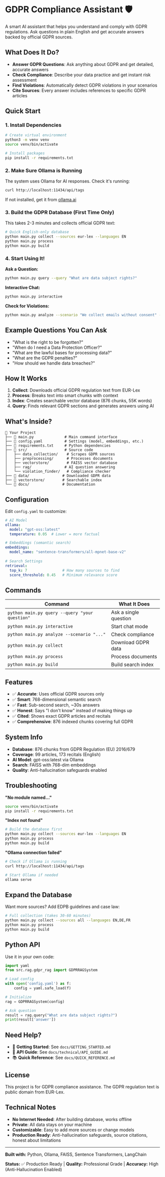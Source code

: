 # GDPR Compliance Assistant 🛡️

A smart AI assistant that helps you understand and comply with GDPR regulations. Ask questions in plain English and get accurate answers backed by official GDPR sources.

## What Does It Do?

- **Answer GDPR Questions**: Ask anything about GDPR and get detailed, accurate answers
- **Check Compliance**: Describe your data practice and get instant risk assessment
- **Find Violations**: Automatically detect GDPR violations in your scenarios
- **Cite Sources**: Every answer includes references to specific GDPR articles

## Quick Start

### 1. Install Dependencies

```bash
# Create virtual environment
python3 -m venv venv
source venv/bin/activate

# Install packages
pip install -r requirements.txt
```

### 2. Make Sure Ollama is Running

The system uses Ollama for AI responses. Check it's running:

```bash
curl http://localhost:11434/api/tags
```

If not installed, get it from [ollama.ai](https://ollama.ai)

### 3. Build the GDPR Database (First Time Only)

This takes 2-3 minutes and collects official GDPR text:

```bash
# Quick English-only database
python main.py collect --sources eur-lex --languages EN
python main.py process
python main.py build
```

### 4. Start Using It!

**Ask a Question:**
```bash
python main.py query --query "What are data subject rights?"
```

**Interactive Chat:**
```bash
python main.py interactive
```

**Check for Violations:**
```bash
python main.py analyze --scenario "We collect emails without consent" --output report.md
```

## Example Questions You Can Ask

- "What is the right to be forgotten?"
- "When do I need a Data Protection Officer?"
- "What are the lawful bases for processing data?"
- "What are the GDPR penalties?"
- "How should we handle data breaches?"

## How It Works

1. **Collect**: Downloads official GDPR regulation text from EUR-Lex
2. **Process**: Breaks text into smart chunks with context
3. **Index**: Creates searchable vector database (876 chunks, 55K words)
4. **Query**: Finds relevant GDPR sections and generates answers using AI

## What's Inside?

```
📁 Your Project
├── 📄 main.py              # Main command interface
├── 📄 config.yaml          # Settings (model, embeddings, etc.)
├── 📄 requirements.txt     # Python dependencies
├── 📁 src/                 # Source code
│   ├── data_collection/    # Scrapes GDPR sources
│   ├── preprocessing/      # Processes documents
│   ├── vectorstore/        # FAISS vector database
│   ├── rag/               # AI question answering
│   └── violation_finder/   # Compliance checker
├── 📁 data/               # Downloaded GDPR data
├── 📁 vectorstore/        # Searchable index
└── 📁 docs/               # Documentation
```

## Configuration

Edit `config.yaml` to customize:

```yaml
# AI Model
ollama:
  model: "gpt-oss:latest"
  temperature: 0.05  # Lower = more factual

# Embeddings (semantic search)
embeddings:
  model_name: "sentence-transformers/all-mpnet-base-v2"
  
# Search Settings
retrieval:
  top_k: 7                # How many sources to find
  score_threshold: 0.45   # Minimum relevance score
```

## Commands

| Command | What It Does |
|---------|-------------|
| `python main.py query --query "your question"` | Ask a single question |
| `python main.py interactive` | Start chat mode |
| `python main.py analyze --scenario "..."` | Check compliance |
| `python main.py collect` | Download GDPR data |
| `python main.py process` | Process documents |
| `python main.py build` | Build search index |

## Features

- ✅ **Accurate**: Uses official GDPR sources only
- ✅ **Smart**: 768-dimensional semantic search
- ✅ **Fast**: Sub-second search, ~30s answers
- ✅ **Honest**: Says "I don't know" instead of making things up
- ✅ **Cited**: Shows exact GDPR articles and recitals
- ✅ **Comprehensive**: 876 indexed chunks covering full GDPR

## System Info

- **Database**: 876 chunks from GDPR Regulation (EU) 2016/679
- **Coverage**: 99 articles, 173 recitals (English)
- **AI Model**: gpt-oss:latest via Ollama
- **Search**: FAISS with 768-dim embeddings
- **Quality**: Anti-hallucination safeguards enabled

## Troubleshooting

**"No module named..."**
```bash
source venv/bin/activate
pip install -r requirements.txt
```

**"Index not found"**
```bash
# Build the database first
python main.py collect --sources eur-lex --languages EN
python main.py process
python main.py build
```

**"Ollama connection failed"**
```bash
# Check if Ollama is running
curl http://localhost:11434/api/tags

# Start Ollama if needed
ollama serve
```

## Expand the Database

Want more sources? Add EDPB guidelines and case law:

```bash
# Full collection (takes 30-60 minutes)
python main.py collect --sources all --languages EN,DE,FR
python main.py process
python main.py build
```

## Python API

Use it in your own code:

```python
import yaml
from src.rag.gdpr_rag import GDPRRAGSystem

# Load config
with open('config.yaml') as f:
    config = yaml.safe_load(f)

# Initialize
rag = GDPRRAGSystem(config)

# Ask question
result = rag.query("What are data subject rights?")
print(result['answer'])
```

## Need Help?

- 📖 **Getting Started**: See `docs/GETTING_STARTED.md`
- 🔧 **API Guide**: See `docs/technical/API_GUIDE.md`
- 📚 **Quick Reference**: See `docs/QUICK_REFERENCE.md`

## License

This project is for GDPR compliance assistance. The GDPR regulation text is public domain from EUR-Lex.

## Technical Notes

- **No Internet Needed**: After building database, works offline
- **Private**: All data stays on your machine
- **Customizable**: Easy to add more sources or change models
- **Production Ready**: Anti-hallucination safeguards, source citations, honest about limitations

---

**Built with:** Python, Ollama, FAISS, Sentence Transformers, LangChain

**Status:** ✅ Production Ready | **Quality:** Professional Grade | **Accuracy:** High (Anti-Hallucination Enabled)
